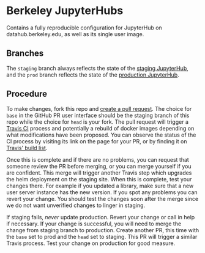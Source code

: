 # Berkeley JupyterHubs

Contains a fully reproducible configuration for JupyterHub on datahub.berkeley.edu,
as well as its single user image.

## Branches

The `staging` branch always reflects the state of the [staging JupyterHub](http://staging.datahub.berkeley.edu),
and the `prod` branch reflects the state of the [production JupyterHub](http://datahub.berkeley.edu).

## Procedure

To make changes, fork this repo and [create a pull
request](https://help.github.com/articles/about-pull-requests/). The
choice for `base` in the GitHub PR user interface should be the staging
branch of this repo while the choice for `head` is your fork. The pull
request will trigger a [Travis CI](https://travis-ci.org/) process and
potentially a rebuild of docker images depending on what modifications
have been proposed. You can observe the status of the CI process by
visiting its link on the page for your PR, or by finding it on 
[Travis' build list](https://travis-ci.org/berkeley-dsep-infra/datahub/builds).

Once this is complete and if there are no problems, you can request that
someone review the PR before merging, or you can merge yourself if you
are confident. This merge will trigger another Travis step which
upgrades the helm deployment on the staging site. When this is complete,
test your changes there. For example if you updated a library, make sure
that a new user server instance has the new version. If you spot any
problems you can revert your change. You should test the changes soon
after the merge since we do not want unverified changes to linger in
staging.

If staging fails, *never* update production. Revert your change or 
call in help if necessary. If your change is successful, you will need
to merge the change from staging branch to production. Create another PR,
this time with the `base` set to prod and the `head` set to staging. This
PR will trigger a similar Travis process. Test your change on production
for good measure.
